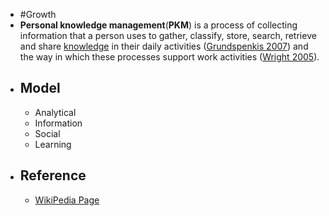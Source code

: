 - #Growth
- **Personal knowledge management**(**PKM**) is a process of collecting information that a person uses to gather, classify, store, search, retrieve and share [knowledge](https://en.wikipedia.org/wiki/Knowledge) in their daily activities ([Grundspenkis 2007](https://en.wikipedia.org/wiki/Personal_knowledge_management#CITEREFGrundspenkis2007)) and the way in which these processes support work activities ([Wright 2005](https://en.wikipedia.org/wiki/Personal_knowledge_management#CITEREFWright2005)).
- ## Model
	- Analytical
	- Information
	- Social
	- Learning
- ## Reference
	- [WikiPedia Page](https://en.wikipedia.org/wiki/Personal_knowledge_management)